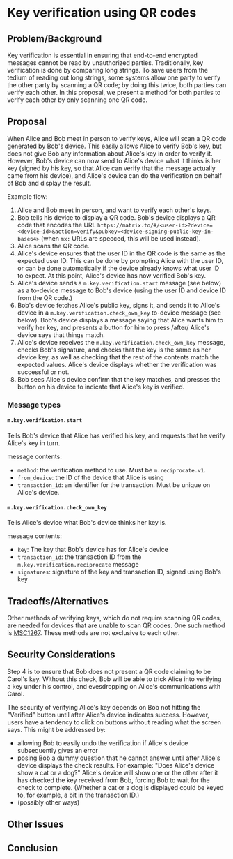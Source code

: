 Key verification using QR codes
===============================

Problem/Background
------------------

Key verification is essential in ensuring that end-to-end encrypted messages
cannot be read by unauthorized parties.  Traditionally, key verification is
done by comparing long strings.  To save users from the tedium of reading out
long strings, some systems allow one party to verify the other party by
scanning a QR code; by doing this twice, both parties can verify each other.
In this proposal, we present a method for both parties to verify each other by
only scanning one QR code.

Proposal
--------

When Alice and Bob meet in person to verify keys, Alice will scan a QR code
generated by Bob's device.  This easily allows Alice to verify Bob's key, but
does not give Bob any information about Alice's key in order to verify it.
However, Bob's device can now send to Alice's device what it thinks is her key
(signed by his key, so that Alice can verify that the message actually came
from his device), and Alice's device can do the verification on behalf of Bob
and display the result.

Example flow:

1. Alice and Bob meet in person, and want to verify each other's keys.
2. Bob tells his device to display a QR code.  Bob's device displays a
   QR code that encodes the URL
   `https://matrix.to/#/<user-id>?device=<device-id>&action=verify&pubkey=<device-signing-public-key-in-base64>`
   (when `mx:` URLs are specced, this will be used instead).
3. Alice scans the QR code.
4. Alice's device ensures that the user ID in the QR code is the same as the
   expected user ID.  This can be done by prompting Alice with the user ID, or
   can be done automatically if the device already knows what user ID to
   expect.  At this point, Alice's device has now verified Bob's key.
5. Alice's device sends a `m.key.verification.start` message (see below)
   as a to-device message to Bob's device (using the user ID and device ID from
   the QR code.)
6. Bob's device fetches Alice's public key, signs it, and sends it to Alice's
   device in a `m.key.verification.check_own_key` to-device message (see
   below).  Bob's device displays a message saying that Alice wants him to
   verify her key, and presents a button for him to press /after/ Alice's
   device says that things match.
7. Alice's device receives the `m.key.verification.check_own_key` message,
   checks Bob's signature, and checks that the key is the same as her device
   key, as well as checking that the rest of the contents match the expected
   values.  Alice's device displays whether the verification was successful or
   not.
8. Bob sees Alice's device confirm that the key matches, and presses the button
   on his device to indicate that Alice's key is verified.

### Message types

#### `m.key.verification.start`

Tells Bob's device that Alice has verified his key, and requests that he verify
Alice's key in turn.

message contents:

- `method`: the verification method to use.  Must be `m.reciprocate.v1`.
- `from_device`: the ID of the device that Alice is using
- `transaction_id`: an identifier for the transaction.  Must be unique on
  Alice's device.

#### `m.key.verification.check_own_key`

Tells Alice's device what Bob's device thinks her key is.

message contents:

- `key`: The key that Bob's device has for Alice's device
- `transaction_id`: the transaction ID from the
  `m.key.verification.reciprocate` message
- `signatures`: signature of the key and transaction ID, signed using Bob's key

Tradeoffs/Alternatives
----------------------

Other methods of verifying keys, which do not require scanning QR codes, are
needed for devices that are unable to scan QR codes.  One such method is
[MSC1267](https://github.com/matrix-org/matrix-doc/issues/1267).  These methods
are not exclusive to each other.

Security Considerations
-----------------------

Step 4 is to ensure that Bob does not present a QR code claiming to be Carol's
key.  Without this check, Bob will be able to trick Alice into verifying a key
under his control, and evesdropping on Alice's communications with Carol.

The security of verifying Alice's key depends on Bob not hitting the "Verified"
button until after Alice's device indicates success.  However, users have a
tendency to click on buttons without reading what the screen says.  This might
be addressed by:

- allowing Bob to easily undo the verification if Alice's device subsequently
  gives an error
- posing Bob a dummy question that he cannot answer until after Alice's device
  displays the check results.  For example: "Does Alice's device show a cat or
  a dog?"  Alice's device will show one or the other after it has checked the
  key received from Bob, forcing Bob to wait for the check to complete.
  (Whether a cat or a dog is displayed could be keyed to, for example, a bit in
  the transaction ID.)
- (possibly other ways)

Other Issues
------------

Conclusion
----------
